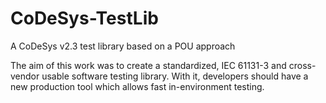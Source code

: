 # CoDeSys-TestLib
A CoDeSys v2.3 test library based on a POU approach

The aim of this work was to create a standardized, IEC 61131-3 and cross-vendor usable software testing library. With it, developers should have a new production tool which allows fast in-environment testing.

